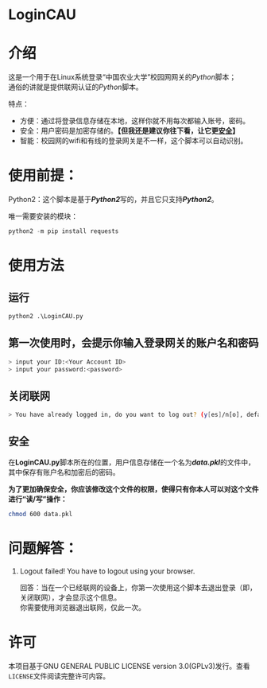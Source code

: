 # LoginCAU

# 介绍 
这是一个用于在Linux系统登录“中国农业大学”校园网网关的*Python*脚本；  
通俗的讲就是提供联网认证的*Python*脚本。

特点：
- 方便：通过将登录信息存储在本地，这样你就不用每次都输入账号，密码。
- 安全：用户密码是加密存储的。**【但我还是建议你往下看，让它更[安全](#安全)】**
- 智能：校园网的wifi和有线的登录网关是不一样，这个脚本可以自动识别。

# 使用前提：
Python2：这个脚本是基于***Python2***写的，并且它只支持***Python2***。

唯一需要安装的模块：
```python
python2 -m pip install requests
```
# 使用方法
## 运行
```python
python2 .\LoginCAU.py
```
## 第一次使用时，会提示你输入登录网关的账户名和密码
```bash
> input your ID:<Your Account ID>
> input your password:<password>
```
## 关闭联网
```bash
> You have already logged in, do you want to log out? (y[es]/n[o], default no):
```
## **安全**
在**LoginCAU.py**脚本所在的位置，用户信息存储在一个名为***data.pkl***的文件中，其中保存有账户名和加密后的密码。

**为了更加确保安全，你应该修改这个文件的权限，使得只有你本人可以对这个文件进行“读/写”操作：**
```bash
chmod 600 data.pkl
```
# 问题解答：
1. Logout failed! You have to logout using your browser.

   回答：当在一个已经联网的设备上，你第一次使用这个脚本去退出登录（即，关闭联网），才会显示这个信息。  
   你需要使用浏览器退出联网，仅此一次。
# 许可
本项目基于GNU GENERAL PUBLIC LICENSE version 3.0(GPLv3)发行。查看`LICENSE`文件阅读完整许可内容。
